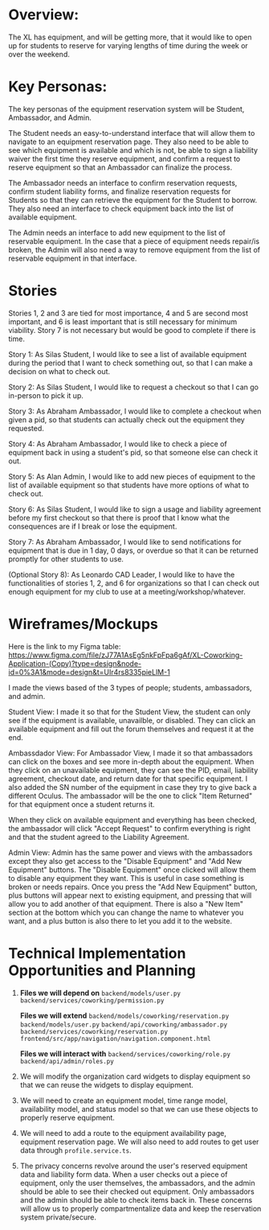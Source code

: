 # Overview:

The XL has equipment, and will be getting more, that it would like to open up for students to reserve for varying lengths of time during the week or over the weekend.

# Key Personas:

The key personas of the equipment reservation system will be Student, Ambassador, and Admin.

The Student needs an easy-to-understand interface that will allow them to navigate to an equipment reservation page. They also need to be able to see which equipment is available and which is not, be able to sign a liability waiver the first time they reserve equipment, and confirm a request to reserve equipment so that an Ambassador can finalize the process.

The Ambassador needs an interface to confirm reservation requests, confirm student liability forms, and finalize reservation requests for Students so that they can retrieve the equipment for the Student to borrow. They also need an interface to check equipment back into the list of available equipment.

The Admin needs an interface to add new equipment to the list of reservable equipment. In the case that a piece of equipment needs repair/is broken, the Admin will also need a way to remove equipment from the list of reservable equipment in that interface.

# Stories

Stories 1, 2 and 3 are tied for most importance, 4 and 5 are second most important, and 6 is least important that is still necessary for minimum viability. Story 7 is not necessary but would be good to complete if there is time.

Story 1: As Silas Student, I would like to see a list of available equipment during the period that I want to check something out, so that I can make a decision on what to check out.

Story 2: As Silas Student, I would like to request a checkout so that I can go in-person to pick it up.

Story 3: As Abraham Ambassador, I would like to complete a checkout when given a pid, so that students can actually check out the equipment they requested.

Story 4: As Abraham Ambassador, I would like to check a piece of equipment back in using a student's pid, so that someone else can check it out.

Story 5: As Alan Admin, I would like to add new pieces of equipment to the list of available equipment so that students have more options of what to check out.

Story 6: As Silas Student, I would like to sign a usage and liability agreement before my first checkout so that there is proof that I know what the consequences are if I break or lose the equipment.

Story 7: As Abraham Ambassador, I would like to send notifications for equipment that is due in 1 day, 0 days, or overdue so that it can be returned promptly for other students to use.

(Optional Story 8): As Leonardo CAD Leader, I would like to have the functionalities of stories 1, 2, and 6 for organizations so that I can check out enough equipment for my club to use at a meeting/workshop/whatever.

# Wireframes/Mockups

Here is the link to my Figma table: https://www.figma.com/file/zJ77A1AsEg5nkFpFpa6gAf/XL-Coworking-Application-(Copy)?type=design&node-id=0%3A1&mode=design&t=UIr4rs8335pieLlM-1

I made the views based of the 3 types of people; students, ambassadors, and admin.

Student View:
I made it so that for the Student View, the student can only see if the equipment is available, unavailble, or disabled. They can click an available equipment and fill out the forum themselves and request it at the end.

Ambassdador View:
For Ambassador View, I made it so that ambassadors can click on the boxes and see more in-depth about the equipment. When they click on an unavailable equipment, they can see the PID, email, liability agreement, checkout date, and return date for that specific equipment. I also added the SN number of the equipment in case they try to give back a different Oculus. The ambassador will be the one to click "Item Returned" for that equipment once a student returns it.

When they click on available equipment and everything has been checked, the ambassador will click "Accept Request" to confirm everything is right and that the student agreed to the Liability Agreement.

Admin View:
Admin has the same power and views with the ambassadors except they also get access to the "Disable Equipment" and "Add New Equipment" buttons. The "Disable Equipment" once clicked will allow them to disable any equipment they want. This is useful in case something is broken or needs repairs. Once you press the "Add New Equipment" button, plus buttons will appear next to existing equipment, and pressing that will allow you to add another of that equipment. There is also a "New Item" section at the bottom which you can change the name to whatever you want, and a plus button is also there to let you add it to the website.

# Technical Implementation Opportunities and Planning

1. **Files we will depend on**
   `backend/models/user.py`
   `backend/services/coworking/permission.py`

   **Files we will extend**
   `backend/models/coworking/reservation.py`
   `backend/models/user.py`
   `backend/api/coworking/ambassador.py`
   `backend/services/coworking/reservation.py`
   `frontend/src/app/navigation/navigation.component.html`

   **Files we will interact with**
   `backend/services/coworking/role.py`
   `backend/api/admin/roles.py`

2. We will modify the organization card widgets to display equipment so that we can reuse the widgets to display equipment.
3. We will need to create an equipment model, time range model, availability model, and status model so that we can use these objects to properly reserve equipment.
4. We will need to add a route to the equipment availability page, equipment reservation page. We will also need to add routes to get user data through `profile.service.ts`.
5. The privacy concerns revolve around the user's reserved equipment data and liability form data. When a user checks out a piece of equipment, only the user themselves, the ambassadors, and the admin should be able to see their checked out equipment. Only ambassadors and the admin should be able to check items back in. These concerns will allow us to properly compartmentalize data and keep the reservation system private/secure.
